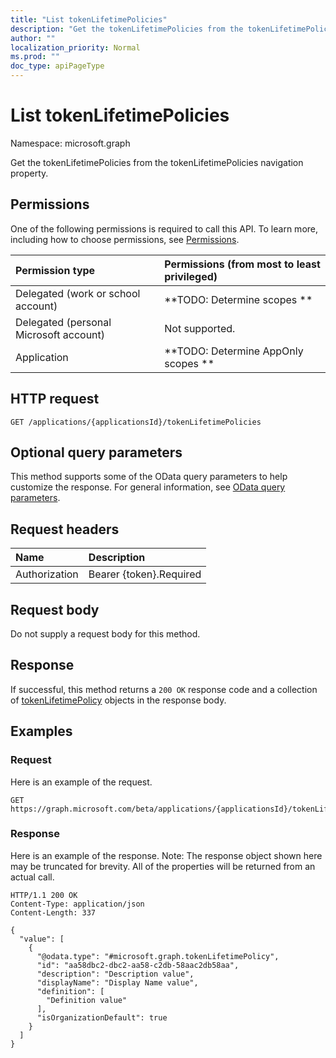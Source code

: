 ```yaml
---
title: "List tokenLifetimePolicies"
description: "Get the tokenLifetimePolicies from the tokenLifetimePolicies navigation property."
author: ""
localization_priority: Normal
ms.prod: ""
doc_type: apiPageType
---
```


# List tokenLifetimePolicies

Namespace: microsoft.graph

Get the tokenLifetimePolicies from the tokenLifetimePolicies navigation property.

## Permissions
One of the following permissions is required to call this API. To learn more, including how to choose permissions, see [Permissions](/concepts/permissions-reference.md).

|Permission type|Permissions (from most to least privileged)|
|:---|:---|
|Delegated (work or school account)|**TODO: Determine scopes **|
|Delegated (personal Microsoft account)|Not supported.|
|Application|**TODO: Determine AppOnly scopes **|

## HTTP request
<!-- {
  "blockType": "ignored"
}
-->
``` http
GET /applications/{applicationsId}/tokenLifetimePolicies
```

## Optional query parameters
This method supports some of the OData query parameters to help customize the response. For general information, see [OData query parameters](/graph/query-parameters).

## Request headers
|Name|Description|
|:---|:---|
|Authorization|Bearer {token}.Required|

## Request body
Do not supply a request body for this method.

## Response
If successful, this method returns a `200 OK` response code and a collection of [tokenLifetimePolicy](../resources/tokenlifetimepolicy.md) objects in the response body.

## Examples

### Request
Here is an example of the request.
<!-- {
  "blockType": "request",
  "name": "get_tokenlifetimepolicy"
}
-->
``` http
GET https://graph.microsoft.com/beta/applications/{applicationsId}/tokenLifetimePolicies
```

### Response
Here is an example of the response. Note: The response object shown here may be truncated for brevity. All of the properties will be returned from an actual call.
<!-- {
  "blockType": "response",
  "truncated": true,
  "@odata.type": "collection(microsoft.graph.tokenlifetimepolicy)"
}
-->
``` http
HTTP/1.1 200 OK
Content-Type: application/json
Content-Length: 337

{
  "value": [
    {
      "@odata.type": "#microsoft.graph.tokenLifetimePolicy",
      "id": "aa58dbc2-dbc2-aa58-c2db-58aac2db58aa",
      "description": "Description value",
      "displayName": "Display Name value",
      "definition": [
        "Definition value"
      ],
      "isOrganizationDefault": true
    }
  ]
}
```

